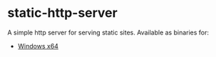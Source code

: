 static-http-server
==================

A simple http server for serving static sites. Available as binaries for:

* [Windows x64](/releases/tag/0.1)
